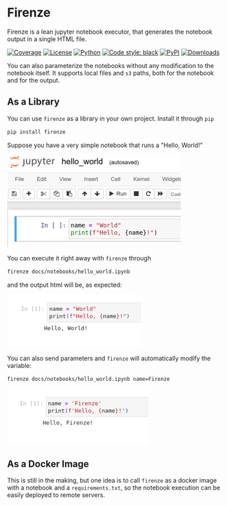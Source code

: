 # Firenze

Firenze is a lean jupyter notebook executor, that generates the notebook output in a single HTML
file.

[![Coverage](https://codecov.io/gh/pabloalcain/firenze/branch/main/graph/badge.svg?token=VJGXI1MVOF)](https://codecov.io/gh/pabloalcain/firenze)
[![License](https://img.shields.io/badge/license-MIT-blue)](https://github.com/pabloalcain/firenze/blob/main/LICENSE.md)
[![Python](https://img.shields.io/pypi/pyversions/firenze)](https://pypi.org/project/firenze/)
[![Code style: black](https://img.shields.io/badge/code%20style-black-black.svg)](https://github.com/ambv/black)
[![PyPI](https://img.shields.io/pypi/v/firenze)](https://pypi.org/project/firenze/)
[![Downloads](https://img.shields.io/pypi/dm/firenze)](https://pypi.org/project/firenze/)

You can also parameterize the notebooks without any modification to the notebook itself.
It supports local files and `s3` paths, both for the notebook and for the output.

## As a Library
You can use `firenze` as a library in your own project. Install it through `pip`

```bash
pip install firenze
```

Suppose you have a very simple notebook that runs a "Hello, World!"

![A notebook in jupyter](https://github.com/pabloalcain/firenze/blob/main/docs/img/hello_world_in_jupyter.png?raw=true)

You can execute it right away with `firenze` through
```bash
firenze docs/notebooks/hello_world.ipynb
```
and the output html will be, as expected:

![Hello, World! output](https://github.com/pabloalcain/firenze/blob/main/docs/img/hello_world_output.png?raw=true)

You can also send parameters and `firenze` will automatically modify the variable:

```bash
firenze docs/notebooks/hello_world.ipynb name=Firenze
```

![Hello, Firenze! output](https://github.com/pabloalcain/firenze/blob/main/docs/img/hello_world_with_parameters.png?raw=true)

## As a Docker Image
This is still in the making, but one idea is to call `firenze` as a docker image with a notebook
and a `requirements.txt`, so the notebook execution can be easily deployed to remote servers.
